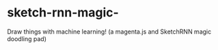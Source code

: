 # sketch-rnn-magic-
Draw things with machine learning! (a magenta.js and SketchRNN magic doodling pad)
